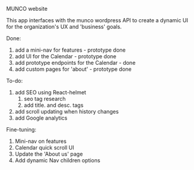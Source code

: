 MUNCO website

This app interfaces with the munco wordpress API to create a dynamic UI for the organization's UX and 'business' goals.

Done:
1. add a mini-nav for features - prototype done
2. add UI for the Calendar - prototype done
3. add prototype endpoints for the Calendar - done
4. add custom pages for 'about' - prototype done

To-do:
1. add SEO using React-helmet
    1. seo tag research
    2. add title. and desc. tags
2. add scroll updating when history changes
3. add Google analytics

Fine-tuning:
1. Mini-nav on features
2. Calendar quick scroll UI
3. Update the 'About us' page
4. Add dynamic Nav children options